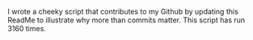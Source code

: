 I wrote a cheeky script that contributes to my Github by updating this ReadMe to illustrate why more than commits matter. This script has run 3160 times.